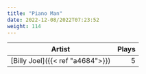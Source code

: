 ```yaml
---
title: "Piano Man"
date: 2022-12-08/2022T07:23:52
weight: 114
---
```




 Artist | Plays 
----- | -----:
[Billy Joel]({{< ref "a4684">}}) | 5
